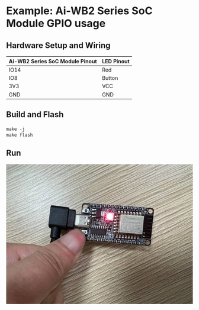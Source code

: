 # Example: Ai-WB2 Series SoC Module GPIO usage

## Hardware Setup and Wiring

| Ai-WB2 Series SoC Module Pinout | LED Pinout |
|---|---|
| IO14 | Red |
| IO8 | Button |
| 3V3 | VCC |
| GND | GND |

## Build and Flash

```shell
make -j
make flash
```

## Run

![img](img/demo.jpg)
